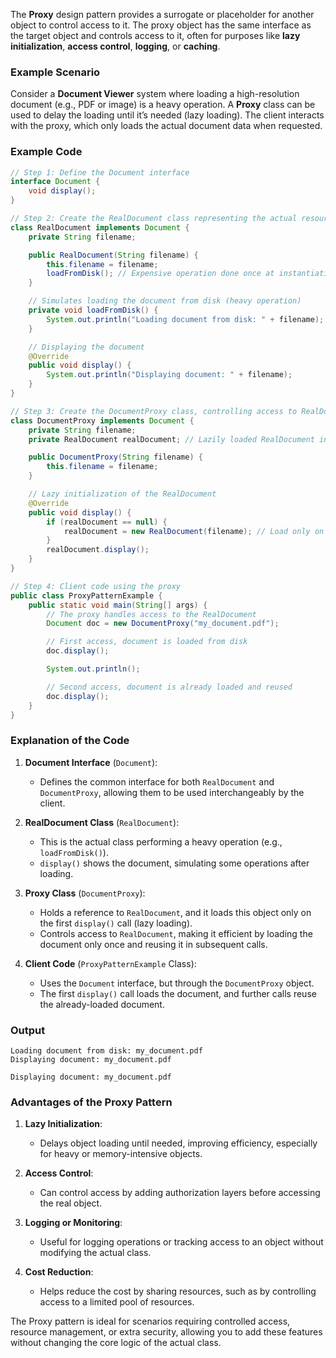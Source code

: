 The **Proxy** design pattern provides a surrogate or placeholder for another object to control access to it. The proxy object has the same interface as the target object and controls access to it, often for purposes like **lazy initialization**, **access control**, **logging**, or **caching**.

### Example Scenario

Consider a **Document Viewer** system where loading a high-resolution document (e.g., PDF or image) is a heavy operation. A **Proxy** class can be used to delay the loading until it’s needed (lazy loading). The client interacts with the proxy, which only loads the actual document data when requested.

### Example Code

```java
// Step 1: Define the Document interface
interface Document {
    void display();
}

// Step 2: Create the RealDocument class representing the actual resource-intensive document
class RealDocument implements Document {
    private String filename;

    public RealDocument(String filename) {
        this.filename = filename;
        loadFromDisk(); // Expensive operation done once at instantiation
    }

    // Simulates loading the document from disk (heavy operation)
    private void loadFromDisk() {
        System.out.println("Loading document from disk: " + filename);
    }

    // Displaying the document
    @Override
    public void display() {
        System.out.println("Displaying document: " + filename);
    }
}

// Step 3: Create the DocumentProxy class, controlling access to RealDocument
class DocumentProxy implements Document {
    private String filename;
    private RealDocument realDocument; // Lazily loaded RealDocument instance

    public DocumentProxy(String filename) {
        this.filename = filename;
    }

    // Lazy initialization of the RealDocument
    @Override
    public void display() {
        if (realDocument == null) {
            realDocument = new RealDocument(filename); // Load only on first access
        }
        realDocument.display();
    }
}

// Step 4: Client code using the proxy
public class ProxyPatternExample {
    public static void main(String[] args) {
        // The proxy handles access to the RealDocument
        Document doc = new DocumentProxy("my_document.pdf");

        // First access, document is loaded from disk
        doc.display();

        System.out.println();

        // Second access, document is already loaded and reused
        doc.display();
    }
}
```

### Explanation of the Code

1. **Document Interface** (`Document`):
    - Defines the common interface for both `RealDocument` and `DocumentProxy`, allowing them to be used interchangeably by the client.

2. **RealDocument Class** (`RealDocument`):
    - This is the actual class performing a heavy operation (e.g., `loadFromDisk()`).
    - `display()` shows the document, simulating some operations after loading.

3. **Proxy Class** (`DocumentProxy`):
    - Holds a reference to `RealDocument`, and it loads this object only on the first `display()` call (lazy loading).
    - Controls access to `RealDocument`, making it efficient by loading the document only once and reusing it in subsequent calls.

4. **Client Code** (`ProxyPatternExample` Class):
    - Uses the `Document` interface, but through the `DocumentProxy` object.
    - The first `display()` call loads the document, and further calls reuse the already-loaded document.

### Output

```plaintext
Loading document from disk: my_document.pdf
Displaying document: my_document.pdf

Displaying document: my_document.pdf
```

### Advantages of the Proxy Pattern

1. **Lazy Initialization**:
    - Delays object loading until needed, improving efficiency, especially for heavy or memory-intensive objects.

2. **Access Control**:
    - Can control access by adding authorization layers before accessing the real object.

3. **Logging or Monitoring**:
    - Useful for logging operations or tracking access to an object without modifying the actual class.

4. **Cost Reduction**:
    - Helps reduce the cost by sharing resources, such as by controlling access to a limited pool of resources.

The Proxy pattern is ideal for scenarios requiring controlled access, resource management, or extra security, allowing you to add these features without changing the core logic of the actual class.
